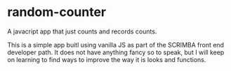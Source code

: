 # random-counter
A javacript app that just counts and records counts. 

This is a simple app buitl using vanilla JS as part of the SCRIMBA front end developer path. It does not have anything fancy so to speak, but I will keep on learning to find ways to improve the way it is looks and functions.  

